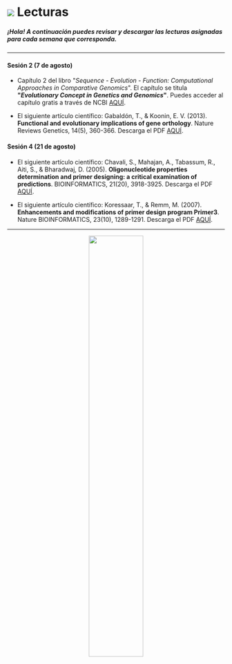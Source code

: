# ![](https://github.com/BIOQ380/Syllabus/blob/master/images/readings.png?raw=true) Lecturas

##### ¡Hola! A continuación puedes revisar y descargar las lecturas asignadas para cada semana que corresponda.

---

#### Sesión 2 (7 de agosto)

* Capítulo 2 del libro "_Sequence - Evolution - Function: Computational Approaches in Comparative Genomics_". El capítulo se titula **"_Evolutionary Concept in Genetics and Genomics_"**. Puedes acceder al capítulo gratis a través de NCBI [AQUÍ](https://www.ncbi.nlm.nih.gov/books/NBK20255/?report=reader).

* El siguiente artículo científico: Gabaldón, T., & Koonin, E. V. (2013). **Functional and evolutionary implications of gene orthology**. Nature Reviews Genetics, 14(5), 360-366. Descarga el PDF [AQUÍ](https://github.com/BIOQ380/Lecturas/raw/master/documents/Gabaldón_2013_NatRevGenet.pdf).

#### Sesión 4 (21 de agosto)

* El siguiente artículo científico: Chavali, S., Mahajan, A., Tabassum, R., Aiti, S., & Bharadwaj, D. (2005). **Oligonucleotide properties determination and primer designing: a critical examination of predictions**. BIOINFORMATICS, 21(20), 3918-3925. Descarga el PDF [AQUÍ](https://github.com/BIOQ380/Lecturas/raw/master/documents/bti633.pdf).

* El siguiente artículo científico: Koressaar, T., & Remm, M. (2007). **Enhancements and modifications of primer design program Primer3**. Nature BIOINFORMATICS, 23(10), 1289-1291. Descarga el PDF [AQUÍ](https://github.com/BIOQ380/Lecturas/raw/master/documents/btm091.pdf).

---

<p align="center">
<img width="50%" src="https://github.com/BIOQ380/Syllabus/blob/master/images/unab_cbib_horizontal.png?raw=true">
</p>

